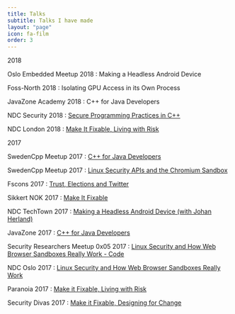 ```yaml
---
title: Talks
subtitle: Talks I have made
layout: "page"
icon: fa-film
order: 3
---
```


2018

Oslo Embedded Meetup 2018 : Making a Headless Android Device

Foss-North 2018 : Isolating GPU Access in its Own Process

JavaZone Academy 2018 : C++ for Java Developers

NDC Security 2018 : [Secure Programming Practices in C++](/2018/01/24/secure_programming_cpp.html)

NDC London 2018 : [Make It Fixable, Living with Risk](/2018/01/19/living_with_risk.html)

2017

SwedenCpp Meetup 2017 : [C++ for Java Developers](/2017/11/16/cpp_for_java_devs.html)

SwedenCpp Meetup 2017 : [Linux Security APIs and the Chromium Sandbox](/2017/11/16/linux_browser_sandboxes.html)

Fscons 2017 : [Trust, Elections and Twitter](/2017/11/05/trust_elections_and_twitter.html)

Sikkert NOK 2017 : [Make It Fixable](/2017/10/26/make_it_fixable.html)

NDC TechTown 2017 : [Making a Headless Android Device (with Johan Herland)](/2017/10/23/headless_android_device.html)

JavaZone 2017 : [C++ for Java Developers](/2017/09/13/cpp_for_java_devs.html)

Security Researchers Meetup 0x05 2017 : [Linux Security and How Web Browser Sandboxes Really Work - Code](/2017/06/19/linux_security_sandboxes.html)

NDC Oslo 2017 : [Linux Security and How Web Browser Sandboxes Really Work](/2017/06/15/linux-browser-sandboxes.html)

Paranoia 2017 : [Make it Fixable, Living with Risk](/2017/05/10/living-with-risk.html)

Security Divas 2017 : [Make it Fixable, Designing for Change](/2017/01/26/designing-for-change.html)
